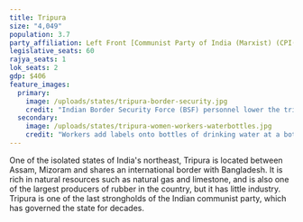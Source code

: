 ```yaml
---
title: Tripura
size: "4,049"
population: 3.7
party_affiliation: Left Front [Communist Party of India (Marxist) (CPI(M)) & Communist Party of India (CPI)
legislative_seats: 60
rajya_seats: 1
lok_seats: 2
gdp: $406
feature_images:
  primary:
    image: /uploads/states/tripura-border-security.jpg
    credit: "Indian Border Security Force (BSF) personnel lower the tricolour flag during the Beating Retreat ceremony on the India Bangladesh border at Akhaura Integrated Checkpost in Agartala, the capital of Tripura on February 14, 2017. (ARINDAM DEY/AFP/Getty Images)"
  secondary:
    image: /uploads/states/tripura-women-workers-waterbottles.jpg
    credit: "Workers add labels onto bottles of drinking water at a bottling unit on World Water Day in Agartala. (ARINDAM DEY/AFP/Getty Images)"
---
```


One of the isolated states of India's northeast, Tripura is located between Assam, Mizoram and shares an international border with Bangladesh. It is rich in natural resources such as natural gas and limestone, and is also one of the largest producers of rubber in the country, but it has little industry. Tripura is one of the last strongholds of the Indian communist party, which has governed the state for decades.
